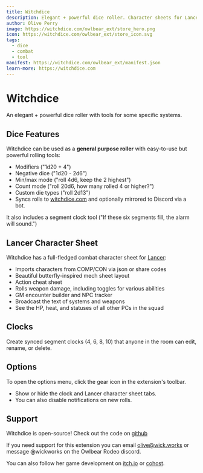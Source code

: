 ```yaml
---
title: Witchdice
description: Elegant + powerful dice roller. Character sheets for Lancer.
author: Olive Perry
image: https://witchdice.com/owlbear_ext/store_hero.png
icon: https://witchdice.com/owlbear_ext/store_icon.svg
tags:
  - dice
  - combat
  - tool
manifest: https://witchdice.com/owlbear_ext/manifest.json
learn-more: https://witchdice.com
---
```


# Witchdice

An elegant + powerful dice roller with tools for some specific systems.

## Dice Features

Witchdice can be used as a **general purpose roller** with easy-to-use but powerful rolling tools:

- Modifiers ("1d20 + 4")
- Negative dice ("1d20 - 2d6")
- Min/max mode ("roll 4d6, keep the 2 highest")
- Count mode ("roll 20d6, how many rolled 4 or higher?")
- Custom die types ("roll 2d13")
- Syncs rolls to [witchdice.com](https://witchdice.com/) and optionally mirrored to Discord via a bot.

It also includes a segment clock tool ("If these six segments fill, the alarm will sound.")

## Lancer Character Sheet

Witchdice has a full-fledged combat character sheet for [Lancer](https://massifpress.com/lancer):

- Imports characters from COMP/CON via json or share codes
- Beautiful butterfly-inspired mech sheet layout
- Action cheat sheet
- Rolls weapon damage, including toggles for various abilities
- GM encounter builder and NPC tracker
- Broadcast the text of systems and weapons
- See the HP, heat, and statuses of all other PCs in the squad

## Clocks

Create synced segment clocks (4, 6, 8, 10) that anyone in the room can edit, rename, or delete.

## Options

To open the options menu, click the gear icon in the extension's toolbar.
- Show or hide the clock and Lancer character sheet tabs.
- You can also disable notifications on new rolls.

## Support

Witchdice is open-source! Check out the code on [github](https://github.com/wickworks/witchdice)

If you need support for this extension you can email <olive@wick.works> or message @wickworks on the Owlbear Rodeo discord.

You can also follow her game development on [itch.io](wick.itch.io/) or [cohost](https://cohost.org/wick).
